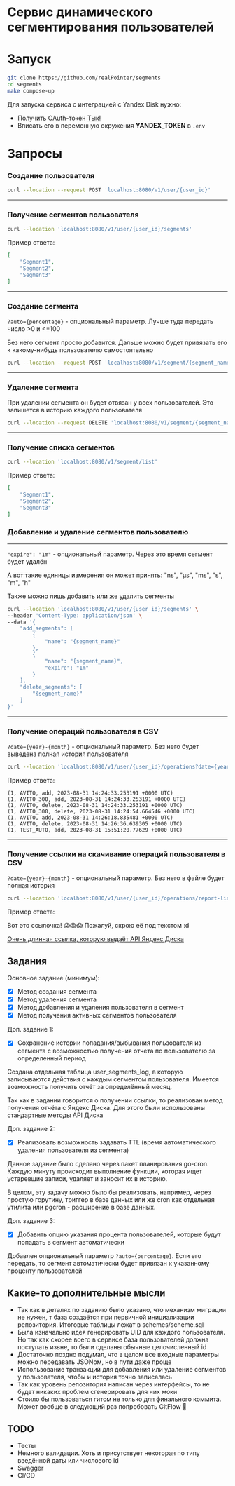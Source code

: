 # Сервис динамического сегментирования пользователей

# Запуск

~~~zsh
git clone https://github.com/realPointer/segments
cd segments
make compose-up
~~~

Для запуска сервиса с интеграцией с Yandex Disk нужно:
- Получить OAuth-токен [Тык!](https://yandex.ru/dev/disk/poligon/)
- Вписать его в переменную окружения **YANDEX_TOKEN** в `.env`

# Запросы

### Создание пользователя

~~~zsh
curl --location --request POST 'localhost:8080/v1/user/{user_id}'
~~~

---

### Получение сегментов пользователя

~~~zsh
curl --location 'localhost:8080/v1/user/{user_id}/segments'
~~~

Пример ответа:
~~~json
[
    "Segment1",
    "Segment2",
    "Segment3"
]
~~~

---

### Создание сегмента

`?auto={percentage}` - опциональный параметр. Лучше туда передать число >0 и <=100

Без него сегмент просто добавится. Дальше можно будет привязать его к какому-нибудь пользователю самостоятельно

~~~zsh
curl --location --request POST 'localhost:8080/v1/segment/{segment_name}?auto={percentage}'
~~~

---

### Удаление сегмента

При удалении сегмента он будет отвязан у всех пользователей. Это запишется в историю каждого пользователя
~~~zsh
curl --location --request DELETE 'localhost:8080/v1/segment/{segment_name}'
~~~

---

### Получение списка сегментов

~~~zsh
curl --location 'localhost:8080/v1/segment/list'
~~~

Пример ответа:
~~~json
[
    "Segment1",
    "Segment2",
    "Segment3"
]
~~~

### Добавление и удаление сегментов пользователю

--- 

`"expire": "1m"` - опциональный параметр. Через это время сегмент будет удалён

А вот такие единицы измерения он может принять: "ns", "µs", "ms", "s", "m", "h"

Также можно лишь добавить или же удалить сегменты
~~~zsh
curl --location 'localhost:8080/v1/user/{user_id}/segments' \
--header 'Content-Type: application/json' \
--data '{
    "add_segments": [
        {
            "name": "{segment_name}"
        },
        {
            "name": "{segment_name}",
            "expire": "1m"
        }
    ],
    "delete_segments": [
        "{segment_name}"
    ]
}'
~~~

---

### Получение операций пользователя в CSV

`?date={year}-{month}` - опциональный параметр. Без него будет выведена полная история пользователя
~~~zsh
curl --location 'localhost:8080/v1/user/{user_id}/operations?date={year}-{month}'
~~~

Пример ответа:
~~~csv
(1, AVITO, add, 2023-08-31 14:24:33.253191 +0000 UTC)
(1, AVITO_300, add, 2023-08-31 14:24:33.253191 +0000 UTC)
(1, AVITO, delete, 2023-08-31 14:24:33.253191 +0000 UTC)
(1, AVITO_300, delete, 2023-08-31 14:24:54.664546 +0000 UTC)
(1, AVITO, add, 2023-08-31 14:26:18.835481 +0000 UTC)
(1, AVITO, delete, 2023-08-31 14:26:36.639305 +0000 UTC)
(1, TEST_AUTO, add, 2023-08-31 15:51:20.77629 +0000 UTC)
~~~

---

### Получение ссылки на скачивание операций пользователя в CSV

`?date={year}-{month}` - опциональный параметр. Без него в файле будет полная история
~~~zsh
curl --location 'localhost:8080/v1/user/{user_id}/operations/report-link?date={year}-{month}'
~~~

Пример ответа:

Вот это ссылочка! 😱😱😱 Пожалуй, скрою её под текстом :d

[Очень длинная ссылка, которую выдаёт API Яндекс Диска](https://downloader.disk.yandex.ru/disk/4a3e713542172d61b7ac0e42debec3aa6960e0faf9f4133acef03da248ebf0a2/64f0f2c4/Ea6pZ581juK3KgOMTe2aoO_05tBn1_J3dNzkU0k11KlvqUvNNDZ4H01HQcCGGr0cThR0FOLzPtfuYClvCWugiQ%3D%3D?uid=1886155152&filename=1.csv&disposition=attachment&hash=&limit=0&content_type=text%2Fplain&owner_uid=1886155152&fsize=416&hid=0226a47b5dae2fe464d9e7924a9b1ad8&media_type=spreadsheet&tknv=v2&etag=694e72f237b472ba2a725729b67b1016)

## Задания

Основное задание (минимум):

- [x] Метод создания сегмента
- [x] Метод удаления сегмента
- [x] Метод добавления и удаления пользователя в сегмент
- [x] Метод получения активных сегментов пользователя

Доп. задание 1:

- [x] Сохранение истории попадания/выбывания пользователя из сегмента с возможностью получения отчета по пользователю за определенный период

Создана отдельная таблица user_segments_log, в которую записываются действия с каждым сегментом пользователя. Имеется возможность получить отчёт за определённый месяц. 

Так как в задании говорится о получении ссылки, то реализован метод получения отчёта с Яндекс Диска. Для этого были использованы стандартные методы API Диска

Доп. задание 2:

- [x] Реализовать возможность задавать TTL (время автоматического удаления пользователя из сегмента)

Данное задание было сделано через пакет планирования go-cron. Каждую минуту происходит выполнение функции, которая ищет устаревшие записи, удаляет и заносит их в историю.

В целом, эту задачу можно было бы реализовать, например, через простую горутину, триггер в базе данных или же cron как отдельная утилита или pgcron - расширение в базе данных.

Доп. задание 3:

- [x] Добавить опцию указания процента пользователей, которые будут попадать в сегмент автоматически

Добавлен опциональный параметр `?auto={percentage}`. Если его передать, то сегмент автоматически будет привязан к указанному проценту пользователей


## Какие-то дополнительные мысли

- Так как в деталях по заданию было указано, что механизм миграции не нужен, т база создаётся при первичной инициализации репозитория. Итоговые таблицы лежат в schemes/scheme.sql
- Была изначально идея генерировать UID для каждого пользователя. Но так как скорее всего в сервисе база пользователей должна поступать извне, то были сделаны обычные целочисленный id
- Достаточно поздно подумал, что в целом все входные параметры можно передавать JSONом, но в пути даже проще
- Использование транзакций для добавления или удаление сегментов у пользователя, чтобы и история точно записалась
- Так как уровень репозитория написан через интерфейсы, то не будет никаких проблем сгенерировать для них моки
- Стоило бы пользоваться гитом не только для финального коммита. Может вообще в следующий раз попробовать GitFlow 🤔
 
## TODO
- Тесты
- Немного валидации. Хоть и присутствует некоторая по типу введённой даты или числового id
- Swagger
- CI/CD
